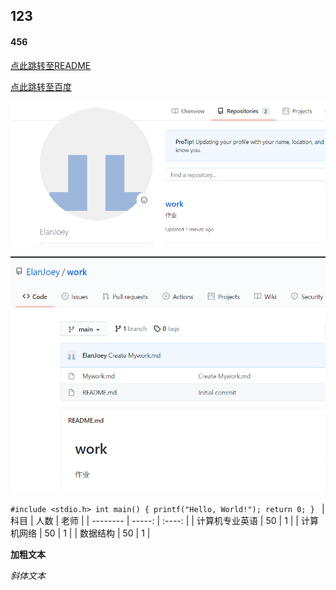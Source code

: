 ## 123
#### 456
[点此跳转至README](https://github.com/ElanJoey/work/blob/main/README.md)

[点此跳转至百度](https://www.baidu.com/?tn=88093251_80_hao_pg)

![图像1](https://github.com/ElanJoey/work/blob/main/mywork1.png)

![图像2](https://github.com/ElanJoey/work/blob/main/work1.png)

`#include <stdio.h>
int main()
{
    printf("Hello, World!");
    return 0;
}
`
| 科目                  | 人数    | 老师  |
| --------              | -----:  | :----: |
| 计算机专业英语        | 50      |   1    |
| 计算机网络            | 50      |   1    |
| 数据结构              | 50      |   1    |

**加粗文本**

*斜体文本*
